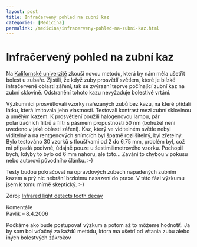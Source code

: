 ```yaml
---
layout: post
title: Infračervený pohled na zubní kaz
categories: [Medicína]
permalink: /medicina/infracerveny-pohled-na-zubni-kaz.html
---
```

# Infračervený pohled na zubní kaz

Na [Kalifornské univerzitě](http://www.ucsf.edu/) zkouší novou metodu, která by nám měla ušetřit bolest u zubaře. Zjistili, že když zuby prosvětlí světlem, které je blízké infračervené oblasti záření, tak se zvýrazní teprve počínající zubní kaz na zubní sklovině. Odstranění tohoto kazu nevyžaduje bolestivé vrtání.

Výzkumníci prosvětlovali vzorky nařezaných zubů bez kazu, na které přidali látku, která imitovala jeho vlastnosti. Testovali kontrast mezi zubní sklovinou a umělým kazem. K prosvětlení použili halogenovou lampu, pár polarizačních filtrů a filtr s pásmem propustnosti 50 nm (bohužel není uvedeno v jaké oblasti záření). Kaz, který ve viditelném světle nebyl viditelný a na rentgenových snímcích byl špatně rozlišitelný, byl zřetelný. Bylo testováno 30 vzorků s tloušťkami od 2 do 6,75 mm, problém byl, což mi připadá podivné, údajně pouze u šestimilimetrového vzorku. Pochopil bych, kdyby to bylo od 6 mm nahoru, ale toto… Zavání to chybou v pokusu nebo autorovi původního článku. :-)

Testy budou pokračovat na opravdových zubech napadených zubním kazem a prý nic nebrání brzkému nasazení do praxe. V této fázi výzkumu jsem k tomu mírně skeptický. :-)

Zdroj: [Infrared light detects tooth decay](http://optics.org/articles/news/9/9/12/1)


<section id='comments-section'>
<div class='commentsheader'>Komentáře</div>        
<div class='comment-item-header' markdown=1>
Pavlik  &ndash; 8.4.2006
</div>

Počkáme ako bude postupovať výzkum a potom až to môžeme hodnotiť. Ja by som bol vďačný za každú metódu, ktora ma ušetrí od vŕtania zubu alebo iných bolestvých zákrokov

</section>